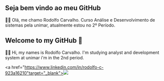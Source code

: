 ## Seja bem vindo ao meu GitHub
 👨‍💻 Olá, me chamo Rodolfo Carvalho. Curso Análise e Desenvolvimento de sistemas pela unimar, atualmente estou no 2º Período.
 
##  Welcome to my GitHub 👋
👨‍💻 Hi, my names is Rodolfo Carvalho. I'm studying analyst and development system at unimar i'm in the 2nd period.


 <a href="https://www.linkedin.com/in/rodolfo-c-923a16210"target="_blank"><img src="https://img.shields.io/badge/-LinkedIn-%230077B5?style=for-the-badge&logo=linkedin&logoColor=white" target="_blank"></a>
